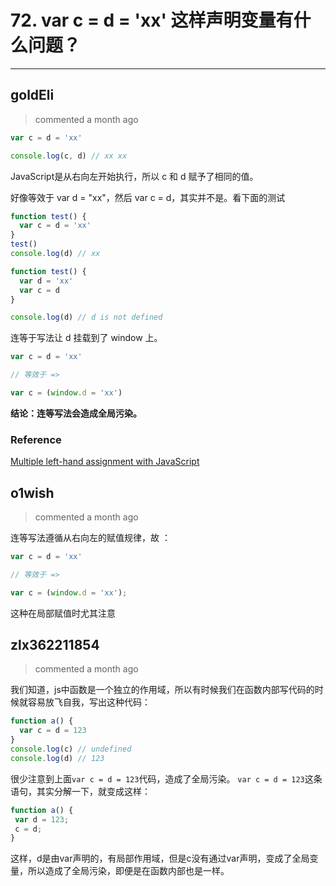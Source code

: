 
 # 72. var c = d = 'xx' 这样声明变量有什么问题？ 
  
 ***
## goldEli 
 > commented a month ago 


```javaScript
var c = d = 'xx' 

console.log(c, d) // xx xx

```

JavaScript是从右向左开始执行，所以 c 和 d 赋予了相同的值。

好像等效于 var d = "xx"，然后 var c = d，其实并不是。看下面的测试


```javaScript
function test() {
  var c = d = 'xx' 
}
test()
console.log(d) // xx

```


```javaScript
function test() {
  var d = 'xx' 
  var c = d
}

console.log(d) // d is not defined

```

连等于写法让 d 挂载到了 window 上。


```javaScript
var c = d = 'xx' 

// 等效于 =>

var c = (window.d = 'xx')

```
**结论：连等写法会造成全局污染。**

### Reference

[Multiple left-hand assignment with JavaScript](https://stackoverflow.com/questions/1758576/multiple-left-hand-assignment-with-javascript)
## o1wish 
 > commented a month ago 

连等写法遵循从右向左的赋值规律，故 ：

```javascript
var c = d = 'xx' 

// 等效于 =>

var c = (window.d = 'xx');

```
这种在局部赋值时尤其注意
## zlx362211854 
 > commented a month ago 

我们知道，js中函数是一个独立的作用域，所以有时候我们在函数内部写代码的时候就容易放飞自我，写出这种代码：

```javascript
function a() {
  var c = d = 123
}
console.log(c) // undefined
console.log(d) // 123

```
很少注意到上面`var c = d = 123`代码，造成了全局污染。
`var c = d = 123`这条语句，其实分解一下，就变成这样：

```javascript
function a() {
 var d = 123;
 c = d;
}


```
这样，d是由var声明的，有局部作用域，但是c没有通过var声明，变成了全局变量，所以造成了全局污染，即便是在函数内部也是一样。
